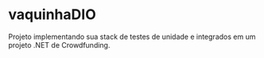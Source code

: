 # vaquinhaDIO
Projeto implementando sua stack de testes de unidade e integrados em um projeto .NET de Crowdfunding.  
